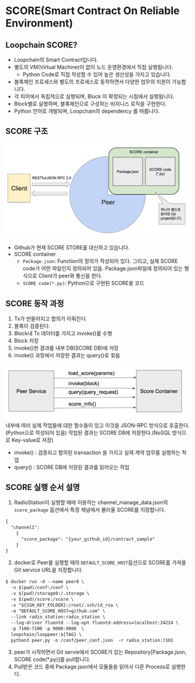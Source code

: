 # SCORE(Smart Contract On Reliable Environment)

## Loopchain SCORE?
* Loopchain의 Smart Contract입니다.
* 별도의 VM(Virtual Machine)이 없이 노드 운영환경에서 직접 실행됩니다.
  - Python Code로 직접 작성할 수 있어 높은 생산성을 가지고 있습니다.
* 블록체인 프로세스와 별도의 프로세스로 동작하면서 다양한 업무의 지원이 가능합니다.
* 각 피어에서 독립적으로 실행되며, Block 이 확정되는 시점에서 실행됩니다.
* Block별로 실행하며, 블록체인으로 구성하는 비지니스 로직을 구현한다.
* Python 언어로 개발되며, Loopchain의 dependency 를 따릅니다.

## SCORE 구조

![SCORE 구조](./images/SCORE_Structure_2.png)

* Github가 현재 SCORE STORE를 대신하고 있습니다. 
* SCORE container
  * `Package.json`: Function의 정의가 작성되어 있다. 그리고, 실제 SCORE code가 어떤 파일인지 정의되어 있음. Package.json파일에 정의되어 있는 형식으로 Client가 peer와 통신을 한다.
  * `SCORE code(*.py)`: Python으로 구현된 SCORE용 코드



## SCORE 동작 과정


1. Tx가 만들어지고 합의가 이뤄진다.
2. 블록이 검증된다.
3. Block내 Tx 데이터를 가지고 invoke()를 수행
4. Block 저장
5. invoke()한 결과를 내부 DB(SCORE DB)에 저장
6. invoke() 과정에서 저장한 결과는 query()로 찾음

![SCORE 동작](./images/Peer_SCORE.png)
내부에 여러 실제 작업들에 대한 함수들이 있고 이것을 JSON-RPC 방식으로 호출한다.(Python으로 작성되어 있음)
작업된 결과는 SCORE DB에 저장한다.(NoSQL 방식으로 Key-value로 저장)
* invoke() : 검증되고 합의된 transaction 을 가지고 실제 계약 업무를 실행하는 작업
* query() : SCORE DB에 저장된 결과를 읽어오는 작업



## SCORE 실행 순서 설명
1. RadioStation이 실행할 때에 이용하는 channel_manage_data.json의 `score_package` 옵션에서 특정 채널에서 불러올 SCORE를 지정합니다.
  ```
  {
    "channel1":
      {
        "score_package": "{your_github_id}/contract_sample"
      }
  }
  ```
2. docker로 Peer를 실행할 때의 `DEFAULT_SCORE_HOST`옵션으로 SCORE를 가져올 Git service URL을 지정합니다.
  ```
  $ docker run -d --name peer0 \
    -v $(pwd)/conf:/conf \
    -v $(pwd)/storage0:/.storage \
    -v $(pwd)/score:/score \
    -v "${SSH_KEY_FOLDER}:/root/.ssh/id_rsa \
    -e "DEFAULT_SCORE_HOST=github.com" \
    --link radio_station:radio_station \
    --log-driver fluentd --log-opt fluentd-address=localhost:24224 \
    -p 7100:7100 -p 9000:9000  \
    loopchain/looppeer:${TAG} \
    python3 peer.py -o /conf/peer_conf.json  -r radio_station:7102
  ```

3. peer가 시작하면서 Git servie에서 SCORE가 있는 Repository[Package.json, SCORE code(*.py)]를 pull합니다.
4. Pull받은 코드 중에 Package.json에서 모듈들을 읽어서 다른 Process로 실행한다.
